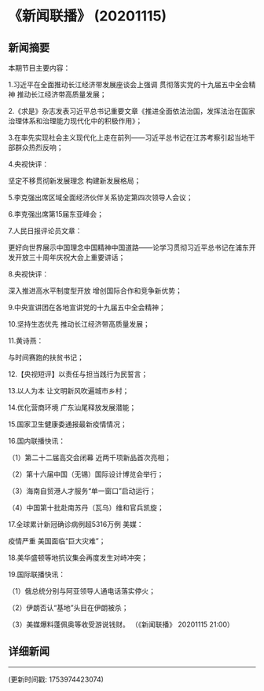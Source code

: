 # 《新闻联播》 (20201115)

## 新闻摘要

本期节目主要内容：

 1.习近平在全面推动长江经济带发展座谈会上强调 贯彻落实党的十九届五中全会精神 推动长江经济带高质量发展；

 2.《求是》杂志发表习近平总书记重要文章《推进全面依法治国，发挥法治在国家治理体系和治理能力现代化中的积极作用》；

 3.在率先实现社会主义现代化上走在前列——习近平总书记在江苏考察引起当地干部群众热烈反响；

 4.央视快评：

坚定不移贯彻新发展理念 构建新发展格局；

 5.李克强出席区域全面经济伙伴关系协定第四次领导人会议；

 6.李克强出席第15届东亚峰会；

 7.人民日报评论员文章：

更好向世界展示中国理念中国精神中国道路——论学习贯彻习近平总书记在浦东开发开放三十周年庆祝大会上重要讲话；

 8.央视快评：

深入推进高水平制度型开放 增创国际合作和竞争新优势；

 9.中央宣讲团在各地宣讲党的十九届五中全会精神；

 10.坚持生态优先 推动长江经济带高质量发展；

 11.黄诗燕：

与时间赛跑的扶贫书记；

 12.【央视短评】以责任与担当践行为民誓言；

 13.以人为本 让文明新风吹遍城市乡村；

 14.优化营商环境 广东汕尾释放发展潜能；

 15.国家卫生健康委通报最新疫情情况；

 16.国内联播快讯：

 （1）第二十二届高交会闭幕 近两千项新品首次亮相；

 （2）第十六届中国（无锡）国际设计博览会举行；

 （3）海南自贸港人才服务“单一窗口”启动运行；

 （4）中国第十批赴南苏丹（瓦乌）维和官兵凯旋；

 17.全球累计新冠确诊病例超5316万例 美媒：

疫情严重 美国面临“巨大灾难”；

 18.美华盛顿等地抗议集会再度发生对峙冲突；

 19.国际联播快讯：

 （1）俄总统分别与阿亚领导人通电话落实停火；

 （2）伊朗否认“基地”头目在伊朗被杀；

 （3）美媒爆料蓬佩奥等收受游说钱财。 （《新闻联播》 20201115 21:00）

## 详细新闻

---

(更新时间戳: 1753974423074)

